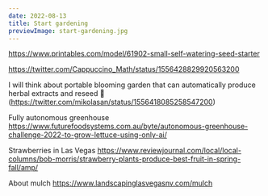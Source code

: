 ```yaml
---
date: 2022-08-13
title: Start gardening
previewImage: start-gardening.jpg
---
```


https://www.printables.com/model/61902-small-self-watering-seed-starter

https://twitter.com/Cappuccino_Math/status/1556428829920563200

I will think about portable blooming garden that can automatically produce herbal extracts and reseed 💭 (https://twitter.com/mikolasan/status/1556418085258547200)

Fully autonomous greenhouse https://www.futurefoodsystems.com.au/byte/autonomous-greenhouse-challenge-2022-to-grow-lettuce-using-only-ai/

Strawberries in Las Vegas https://www.reviewjournal.com/local/local-columns/bob-morris/strawberry-plants-produce-best-fruit-in-spring-fall/amp/

About mulch https://www.landscapinglasvegasnv.com/mulch